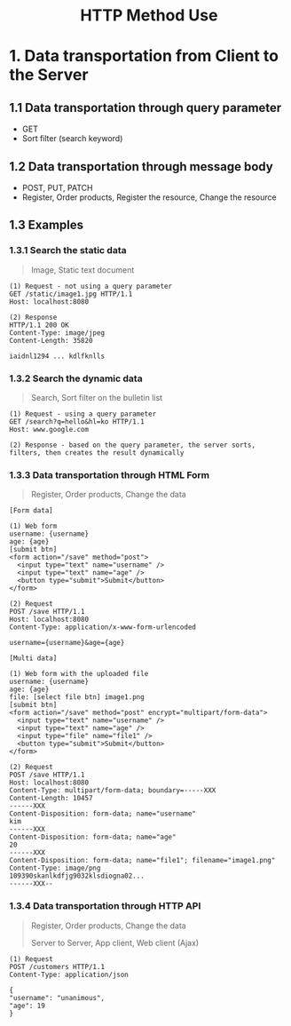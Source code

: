 <!-- HEADER -->
<div align="center">
  <h1 align="center">HTTP Method Use</h1>
</div>

# 1. Data transportation from Client to the Server

## 1.1 Data transportation through query parameter
* GET
* Sort filter (search keyword)

## 1.2 Data transportation through message body
* POST, PUT, PATCH
* Register, Order products, Register the resource, Change the resource

## 1.3 Examples

### 1.3.1 Search the static data
> Image, Static text document
```shell
(1) Request - not using a query parameter
GET /static/image1.jpg HTTP/1.1
Host: localhost:8080

(2) Response
HTTP/1.1 200 OK
Content-Type: image/jpeg
Content-Length: 35820

iaidnl1294 ... kdlfknlls
```

### 1.3.2 Search the dynamic data
> Search, Sort filter on the bulletin list
```shell
(1) Request - using a query parameter
GET /search?q=hello&hl=ko HTTP/1.1
Host: www.google.com

(2) Response - based on the query parameter, the server sorts, filters, then creates the result dynamically
```

### 1.3.3 Data transportation through HTML Form
> Register, Order products, Change the data
```shell
[Form data]

(1) Web form
username: {username}
age: {age}
[submit btn]
<form action="/save" method="post">
  <input type="text" name="username" />
  <input type="text" name="age" />
  <button type="submit">Submit</button>
</form>

(2) Request
POST /save HTTP/1.1
Host: localhost:8080
Content-Type: application/x-www-form-urlencoded

username={username}&age={age}
```
```shell
[Multi data]

(1) Web form with the uploaded file
username: {username}
age: {age}
file: [select file btn] image1.png
[submit btn]
<form action="/save" method="post" encrypt="multipart/form-data">
  <input type="text" name="username" />
  <input type="text" name="age" />
  <input type="file" name="file1" />
  <button type="submit">Submit</button>
</form>

(2) Request
POST /save HTTP/1.1
Host: localhost:8080
Content-Type: multipart/form-data; boundary=-----XXX
Content-Length: 10457
------XXX
Content-Disposition: form-data; name="username"
kim
------XXX
Content-Disposition: form-data; name="age"
20
------XXX
Content-Disposition: form-data; name="file1"; filename="image1.png"
Content-Type: image/png
109390skanlkdfjg9032klsdiogna02...
------XXX--
```

### 1.3.4 Data transportation through HTTP API
> Register, Order products, Change the data
> 
> Server to Server, App client, Web client (Ajax)
```shell
(1) Request
POST /customers HTTP/1.1
Content-Type: application/json

{
"username": "unanimous",
"age": 19
}
```